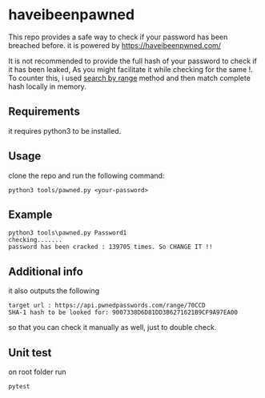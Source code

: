 # haveibeenpawned

This repo provides a safe way to check if your password has been breached before.
it is powered by https://haveibeenpwned.com/

It is not recommended to provide the full hash of your password to check if it has been leaked, As you might facilitate it while checking for the same !.
To counter this, i used [search by range](https://haveibeenpwned.com/API/v3#SearchingPwnedPasswordsByRange) method and then match complete hash locally in memory.

## Requirements
it requires python3 to be installed.

## Usage
clone the repo and run the following command:

`python3 tools/pawned.py <your-password>`

## Example
```
python3 tools\pawned.py Password1
checking.......
password has been cracked : 139705 times. So CHANGE IT !! 
```
## Additional info
it also outputs the following
```
target url : https://api.pwnedpasswords.com/range/70CCD
SHA-1 hash to be looked for: 9007338D6D81DD3B6271621B9CF9A97EA00
```
so that you can check it manually as well, just to double check.

## Unit test
on root folder run 
```
pytest
```
